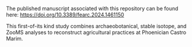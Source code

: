 The published manuscript associated with this repository can be found here: https://doi.org/10.3389/fearc.2024.1461150

This first-of-its kind study combines archaeobotanical, stable isotope, and ZooMS analyses to reconstruct agricultural practices at Phoenician Castro Marim. 